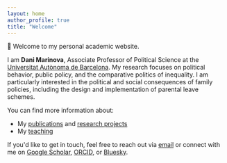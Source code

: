 ```yaml
---
layout: home
author_profile: true
title: "Welcome"
---
```


👋 Welcome to my personal academic website.

I am **Dani Marinova**, Associate Professor of Political Science at the [Universitat Autònoma de Barcelona](https://www.uab.cat). My research focuses on political behavior, public policy, and the comparative politics of inequality. I am particularly interested in the political and social consequences of family policies, including the design and implementation of parental leave schemes.

You can find more information about:

- My [publications](/personal/publications/) and [research projects](/personal/projects/)
- My [teaching](/personal/teaching/)

If you'd like to get in touch, feel free to reach out via [email](mailto:dani.marinova@uab.cat) or connect with me on [Google Scholar](https://scholar.google.com/citations?user=0Qgt2pUAAAAJ&hl=en), [ORCID](https://orcid.org/0000-0001-7067-6792), or [Bluesky](https://bsky.app/profile/petroleuse-sbd.bsky.social).
